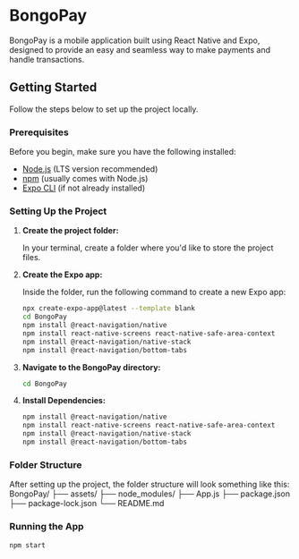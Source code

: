 # BongoPay

BongoPay is a mobile application built using React Native and Expo, designed to provide an easy and seamless way to make payments and handle transactions.

## Getting Started

Follow the steps below to set up the project locally.

### Prerequisites

Before you begin, make sure you have the following installed:

- [Node.js](https://nodejs.org/) (LTS version recommended)
- [npm](https://www.npmjs.com/) (usually comes with Node.js)
- [Expo CLI](https://docs.expo.dev/get-started/installation/) (if not already installed)

### Setting Up the Project

1. **Create the project folder:**

   In your terminal, create a folder where you'd like to store the project files.

2. **Create the Expo app:**

   Inside the folder, run the following command to create a new Expo app:

   ```bash
   npx create-expo-app@latest --template blank
   cd BongoPay
   npm install @react-navigation/native
   npm install react-native-screens react-native-safe-area-context
   npm install @react-navigation/native-stack
   npm install @react-navigation/bottom-tabs

3. **Navigate to the BongoPay directory:**
   ```bash
   cd BongoPay

4. **Install Dependencies:**
   ```bash
   npm install @react-navigation/native
   npm install react-native-screens react-native-safe-area-context
   npm install @react-navigation/native-stack
   npm install @react-navigation/bottom-tabs

### Folder Structure

After setting up the project, the folder structure will look something like this:
BongoPay/ ├── assets/ ├── node_modules/ ├── App.js ├── package.json ├── package-lock.json └── README.md

### Running the App
   ```bash
   npm start


